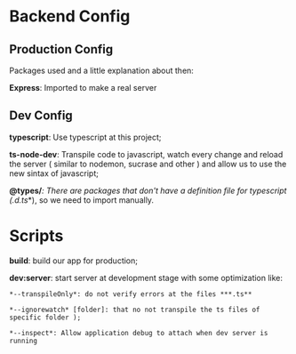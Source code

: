 # **Backend Config**

## Production Config
Packages used and a little explanation about then:

**Express**: Imported to make a real server

## **Dev Config**
**typescript**: Use typescript at this project;

**ts-node-dev**: Transpile code to javascript, watch every change and reload the server ( similar to nodemon, sucrase and other ) and allow us to use the new sintax of javascript;

**@types/***: There are packages that don't have a definition file for typescript (**.d.ts**), so we need to import manually.

# **Scripts**

**build**: build our app for production;

**dev:server**: start server at development stage with some optimization like:

	*--transpileOnly*: do not verify errors at the files ***.ts**

	*--ignorewatch* [folder]: that no not transpile the ts files of specific folder );

	*--inspect*: Allow application debug to attach when dev server is running

